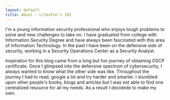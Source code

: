 ```yaml
---
layout: default
title: About - LifesFun's 101
---
```

<div class="about">
	<p>I'm a young information security professional who enjoys tough problems to solve and new challenges to take on. 
  I have graduated from college with Information Security Degree and have always been fascinated with this area of Information Technology. 
  In the past I have been on the defensive side of security, working in a Security Operations Center as a Security Analyst.</p>
  <p>Inspiration for this blog came from a long but fun journey of obtaining OSCP certificate. 
  Once I glimpsed into the defensive spectrum of cybersecurity, I always wanted to know what the other side was like.
  Throughout the journey I had to read, google a lot and try harder and smarter. 
  I stumbled upon other people's books, blogs and articles but I was not able to find one centralized resource for all my needs.
  As a result I decidede to make my own.</p>
</div>
